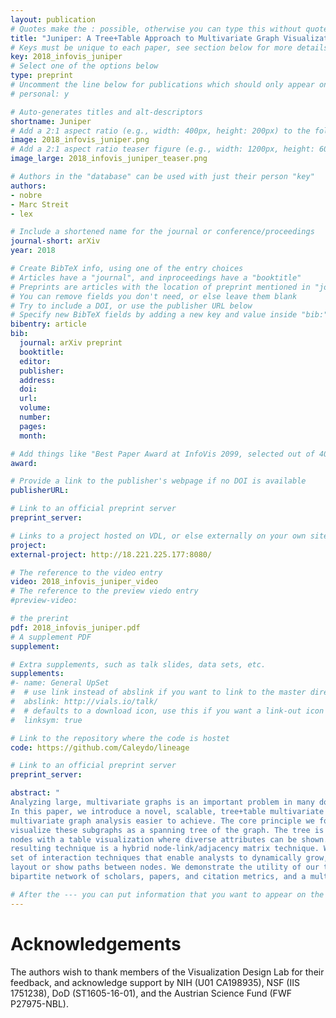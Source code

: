 ```yaml
---
layout: publication
# Quotes make the : possible, otherwise you can type this without quotes
title: "Juniper: A Tree+Table Approach to Multivariate Graph Visualization"
# Keys must be unique to each paper, see section below for more details
key: 2018_infovis_juniper
# Select one of the options below
type: preprint 
# Uncomment the line below for publications which should only appear on a personal webpage
# personal: y

# Auto-generates titles and alt-descriptors
shortname: Juniper
# Add a 2:1 aspect ratio (e.g., width: 400px, height: 200px) to the folder /assets/images/publications/
image: 2018_infovis_juniper.png
# Add a 2:1 aspect ratio teaser figure (e.g., width: 1200px, height: 600px) to the folder /assets/images/publications/
image_large: 2018_infovis_juniper_teaser.png

# Authors in the "database" can be used with just their person "key"
authors:
- nobre
- Marc Streit 
- lex

# Include a shortened name for the journal or conference/proceedings
journal-short: arXiv 
year: 2018

# Create BibTeX info, using one of the entry choices
# Articles have a "journal", and inproceedings have a "booktitle"
# Preprints are articles with the location of preprint mentioned in "journal"
# You can remove fields you don't need, or else leave them blank
# Try to include a DOI, or use the publisher URL below
# Specify new BibTeX fields by adding a new key and value inside "bib:"
bibentry: article
bib:
  journal: arXiv preprint
  booktitle: 
  editor: 
  publisher: 
  address: 
  doi: 
  url: 
  volume: 
  number: 
  pages: 
  month: 

# Add things like "Best Paper Award at InfoVis 2099, selected out of 4000 submissions"
award: 

# Provide a link to the publisher's webpage if no DOI is available
publisherURL: 

# Link to an official preprint server
preprint_server: 

# Links to a project hosted on VDL, or else externally on your own site
project: 
external-project: http://18.221.225.177:8080/

# The reference to the video entry
video: 2018_infovis_juniper_video
# The reference to the preview viedo entry
#preview-video:

# the prerint
pdf: 2018_infovis_juniper.pdf
# A supplement PDF
supplement: 

# Extra supplements, such as talk slides, data sets, etc.
supplements:
#- name: General UpSet
#  # use link instead of abslink if you want to link to the master directory
#  abslink: http://vials.io/talk/
#  # defaults to a download icon, use this if you want a link-out icon
#  linksym: true

# Link to the repository where the code is hostet
code: https://github.com/Caleydo/lineage

# Link to an official preprint server
preprint_server: 

abstract: "
Analyzing large, multivariate graphs is an important problem in many domains, yet such graphs are challenging to visualize.
In this paper, we introduce a novel, scalable, tree+table multivariate graph visualization technique, which makes many tasks related to
multivariate graph analysis easier to achieve. The core principle we follow is to selectively query for nodes or subgraphs of interest and
visualize these subgraphs as a spanning tree of the graph. The tree is laid out in a linear layout, which enables us to juxtapose the
nodes with a table visualization where diverse attributes can be shown. We also use this table as an adjacency matrix, so that the
resulting technique is a hybrid node-link/adjacency matrix technique. We implement this concept in Juniper, and complement it with a
set of interaction techniques that enable analysts to dynamically grow, re-structure, and aggregate the tree, as well as change the
layout or show paths between nodes. We demonstrate the utility of our tool in usage scenarios for different multivariate networks: a
bipartite network of scholars, papers, and citation metrics, and a multitype network of story characters, places, books, etc."

# After the --- you can put information that you want to appear on the website using markdown formatting or HTML. A good example are acknowledgements, extra references, an erratum, etc.
---
```



# Acknowledgements

The authors wish to thank members of the Visualization Design Lab
for their feedback, and acknowledge support by NIH (U01 CA198935),
NSF (IIS 1751238), DoD (ST1605-16-01), and the Austrian Science
Fund (FWF P27975-NBL).